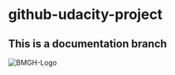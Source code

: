 # github-udacity-project
## This is a documentation branch
![BMGH-Logo](https://fontmeme.com/permalink/210311/f196c28100c1e8339575c639b9e6c467.png)